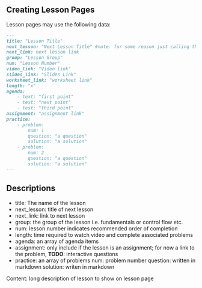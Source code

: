 ## Creating Lesson Pages

Lesson pages may use the following data:

```md
---
title: "Lesson Title"
next_lesson: "Next Lesson Title" #note: for some reason just calling this next doesn't work? Was going out of my mind trying to solve for an hour, thanks Jekyll!
next_link: next lesson link
group: "Lesson Group"
num: "Lesson Number"
video_link: "Video link"
slides_link: "Slides Link"
worksheet_link: "worksheet link"
length: "x"
agenda: 
    - text: "first point"
    - text: "next point"
    - test: "third point" 
assignment: "assignment link"
practice: 
    - problem:
        num: 1 
        question: "a question"
        solution: "a solution"
    - problem:
        num: 2 
        question: "a question"
        solution: "a solution"
---
```

## Descriptions

- title: The name of the lesson
- next_lesson: title of next lesson
- next_link: link to next lesson
- group: the group of the lesson i.e. fundamentals or control flow etc.
- num: lesson number indicates recommended order of completion
- length: time required to watch video and complete associated problems
- agenda: an array of agenda items
- assignment: only include if the lesson is an assignment; for now a link to the problem, **TODO**: interactive questions
- practice: an array of problems
    num: problem number
    question:  written in markdown
    solution: writen in markdown

Content:  long description of lesson to show on lesson page